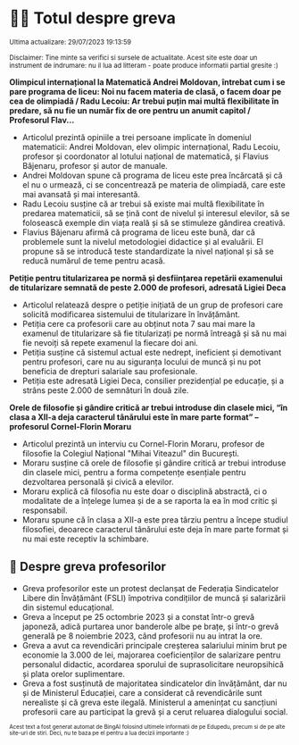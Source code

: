 # 👩‍🏫 Totul despre greva
<sub>Ultima actualizare: 29/07/2023 19:13:59</sub>

<sub>Disclaimer: Tine minte sa verifici si sursele de actualitate. Acest site este doar un instrument de indrumare: nu il lua ad litteram - poate produce informatii partial gresite :)</sub>

**Olimpicul internațional la Matematică Andrei Moldovan, întrebat cum i se pare programa de liceu: Noi nu facem materia de clasă, o facem doar pe cea de olimpiadă / Radu Lecoiu: Ar trebui puțin mai multă flexibilitate în predare, să nu fie un număr fix de ore pentru un anumit capitol / Profesorul Flav...**

- Articolul prezintă opiniile a trei persoane implicate în domeniul matematicii: Andrei Moldovan, elev olimpic internațional, Radu Lecoiu, profesor și coordonator al lotului național de matematică, și Flavius Băjenaru, profesor și autor de manuale.
- Andrei Moldovan spune că programa de liceu este prea încărcată și că el nu o urmează, ci se concentrează pe materia de olimpiadă, care este mai avansată și mai interesantă.
- Radu Lecoiu susține că ar trebui să existe mai multă flexibilitate în predarea matematicii, să se țină cont de nivelul și interesul elevilor, să se folosească exemple din viața reală și să se stimuleze gândirea creativă.
- Flavius Băjenaru afirmă că programa de liceu este bună, dar că problemele sunt la nivelul metodologiei didactice și al evaluării. El propune să se introducă teste standardizate la nivel național și să se reducă numărul de teme pentru acasă.

**Petiție pentru titularizarea pe normă și desființarea repetării examenului de titularizare semnată de peste 2.000 de profesori, adresată Ligiei Deca**

- Articolul relatează despre o petiție inițiată de un grup de profesori care solicită modificarea sistemului de titularizare în învățământ.
- Petiția cere ca profesorii care au obținut nota 7 sau mai mare la examenul de titularizare să fie titularizați pe normă întreagă și să nu mai fie nevoiți să repete examenul la fiecare doi ani.
- Petiția susține că sistemul actual este nedrept, ineficient și demotivant pentru profesori, care nu au siguranța locului de muncă și nu pot beneficia de drepturi salariale sau profesionale.
- Petiția este adresată Ligiei Deca, consilier prezidențial pe educație, și a strâns peste 2.000 de semnături în două zile.

**Orele de filosofie și gândire critică ar trebui introduse din clasele mici, “în clasa a XII-a deja caracterul tânărului este în mare parte format” – profesorul Cornel-Florin Moraru**

- Articolul prezintă un interviu cu Cornel-Florin Moraru, profesor de filosofie la Colegiul Național "Mihai Viteazul" din București.
- Moraru susține că orele de filosofie și gândire critică ar trebui introduse din clasele mici, pentru a forma competențe esențiale pentru dezvoltarea personală și civică a elevilor.
- Moraru explică că filosofia nu este doar o disciplină abstractă, ci o modalitate de a înțelege lumea și de a se raporta la ea în mod critic și responsabil.
- Moraru spune că în clasa a XII-a este prea târziu pentru a începe studiul filosofiei, deoarece caracterul tânărului este deja în mare parte format și nu mai este receptiv la schimbare.

## 🏫 Despre greva profesorilor

- Greva profesorilor este un protest declanșat de Federația Sindicatelor Libere din Învățământ (FSLI) împotriva condițiilor de muncă și salarizării din sistemul educațional.
- Greva a început pe 25 octombrie 2023 și a constat într-o grevă japoneză, adică purtarea unor banderole albe pe brațe, și într-o grevă generală pe 8 noiembrie 2023, când profesorii nu au intrat la ore.
- Greva a avut ca revendicări principale creșterea salariului minim brut pe economie la 3.000 de lei, majorarea coeficienților de salarizare pentru personalul didactic, acordarea sporului de suprasolicitare neuropsihică și plata orelor suplimentare.
- Greva a fost susținută de majoritatea sindicatelor din învățământ, dar nu și de Ministerul Educației, care a considerat că revendicările sunt nerealiste și că greva este ilegală. Ministerul a amenințat cu sancțiuni profesorii care au participat la grevă și a cerut reluarea dialogului social.


<sub><sub>Acest text a fost generat automat de BingAI folosind ultimele informatii de pe Edupedu, precum si de pe alte site-uri de stiri. Deci, nu te baza pe el pentru a lua decizii importante :)</sub></sub>